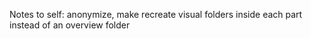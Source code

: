 Notes to self: anonymize, make recreate visual folders inside each part instead of an overview folder
